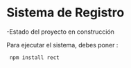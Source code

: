 <h1>Sistema de Registro</h1>

-Estado del proyecto en construcción

Para ejecutar el sistema, debes poner : 

``` npm install rect```
